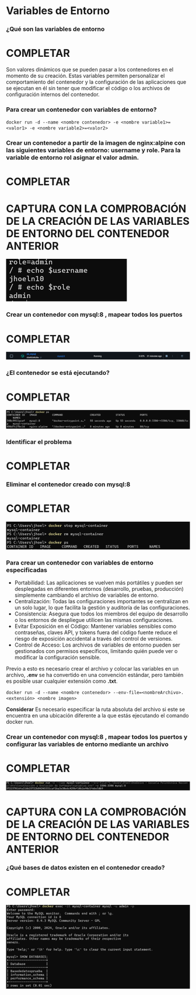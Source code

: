 # Variables de Entorno
### ¿Qué son las variables de entorno
# COMPLETAR

Son valores dinámicos que se pueden pasar a los contenedores en el momento de su creación. Estas variables permiten personalizar el comportamiento del contenedor y la configuración de las aplicaciones que se ejecutan en él sin tener que modificar el código o los archivos de configuración internos del contenedor.

### Para crear un contenedor con variables de entorno?

```
docker run -d --name <nombre contenedor> -e <nombre variable1>=<valor1> -e <nombre variable2>=<valor2>
```

### Crear un contenedor a partir de la imagen de nginx:alpine con las siguientes variables de entorno: username y role. Para la variable de entorno rol asignar el valor admin.

# COMPLETAR

# CAPTURA CON LA COMPROBACIÓN DE LA CREACIÓN DE LAS VARIABLES DE ENTORNO DEL CONTENEDOR ANTERIOR

![Imagen](img/VariablesDeEntorno.png)


### Crear un contenedor con mysql:8 , mapear todos los puertos
# COMPLETAR

![Imagen](img/CreacionMySQL.png)

### ¿El contenedor se está ejecutando?
# COMPLETAR

![Imagen](img/ContenedorSQL.png)

### Identificar el problema
# COMPLETAR

### Eliminar el contenedor creado con mysql:8 
# COMPLETAR

![Imagen](img/BorrarContenedorSQL.png)


### Para crear un contenedor con variables de entorno especificadas
- Portabilidad: Las aplicaciones se vuelven más portátiles y pueden ser desplegadas en diferentes entornos (desarrollo, pruebas, producción) simplemente cambiando el archivo de variables de entorno.
- Centralización: Todas las configuraciones importantes se centralizan en un solo lugar, lo que facilita la gestión y auditoría de las configuraciones.
- Consistencia: Asegura que todos los miembros del equipo de desarrollo o los entornos de despliegue utilicen las mismas configuraciones.
- Evitar Exposición en el Código: Mantener variables sensibles como contraseñas, claves API, y tokens fuera del código fuente reduce el riesgo de exposición accidental a través del control de versiones.
- Control de Acceso: Los archivos de variables de entorno pueden ser gestionados con permisos específicos, limitando quién puede ver o modificar la configuración sensible.

Previo a esto es necesario crear el archivo y colocar las variables en un archivo, **.env** se ha convertido en una convención estándar, pero también es posible usar cualquier extensión como **.txt**.
```
docker run -d --name <nombre contenedor> --env-file=<nombreArchivo>.<extensión> <nombre imagen>
```
**Considerar**
Es necesario especificar la ruta absoluta del archivo si este se encuentra en una ubicación diferente a la que estás ejecutando el comando docker run.

### Crear un contenedor con mysql:8 , mapear todos los puertos y configurar las variables de entorno mediante un archivo
# COMPLETAR

![Imagen](img/CreacionArchivoenv.png)


# CAPTURA CON LA COMPROBACIÓN DE LA CREACIÓN DE LAS VARIABLES DE ENTORNO DEL CONTENEDOR ANTERIOR 

### ¿Qué bases de datos existen en el contenedor creado?
# COMPLETAR

![Imagen](img/BasedeDatosenElContendor.png)
